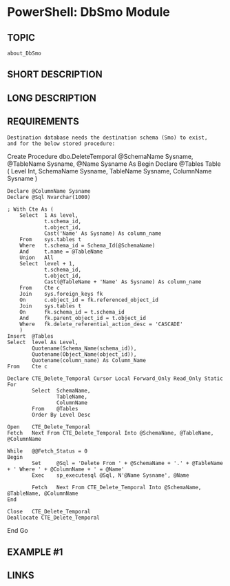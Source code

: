 # PowerShell: DbSmo Module

## TOPIC
    about_DbSmo

## SHORT DESCRIPTION

## LONG DESCRIPTION

## REQUIREMENTS
    Destination database needs the destination schema (Smo) to exist,
    and for the below stored procedure:

Create Procedure dbo.DeleteTemporal
    @SchemaName Sysname,
    @TableName Sysname,
    @Name Sysname
As
Begin
    Declare @Tables Table (
        Level Int,
        SchemaName Sysname,
        TableName Sysname,
        ColumnName Sysname
        )

    Declare @ColumnName Sysname
    Declare @Sql Nvarchar(1000)

    ; With Cte As (
        Select  1 As level,
                t.schema_id,
                t.object_id,
                Cast('Name' As Sysname) As column_name
        From    sys.tables t
        Where   t.schema_id = Schema_Id(@SchemaName)
        And     t.name = @TableName
        Union   All
        Select  level + 1,
                t.schema_id,
                t.object_id,
                Cast(@TableName + 'Name' As Sysname) As column_name
        From    Cte c
        Join    sys.foreign_keys fk
        On      c.object_id = fk.referenced_object_id
        Join    sys.tables t
        On      fk.schema_id = t.schema_id
        And     fk.parent_object_id = t.object_id
        Where   fk.delete_referential_action_desc = 'CASCADE'
        )
    Insert  @Tables
    Select  level As Level,
            Quotename(Schema_Name(schema_id)),
            Quotename(Object_Name(object_id)),
            Quotename(column_name) As Column_Name
    From    Cte c

    Declare CTE_Delete_Temporal Cursor Local Forward_Only Read_Only Static For
            Select  SchemaName,
                    TableName,
                    ColumnName
            From    @Tables
            Order By Level Desc

    Open    CTE_Delete_Temporal
    Fetch   Next From CTE_Delete_Temporal Into @SchemaName, @TableName, @ColumnName

    While   @@Fetch_Status = 0
    Begin
            Set     @Sql = 'Delete From ' + @SchemaName + '.' + @TableName + ' Where ' + @ColumnName + ' = @Name'
            Exec    sp_executesql @Sql, N'@Name Sysname', @Name

            Fetch   Next From CTE_Delete_Temporal Into @SchemaName, @TableName, @ColumnName
    End

    Close   CTE_Delete_Temporal
    Deallocate CTE_Delete_Temporal
End
Go

	
## EXAMPLE #1

## LINKS



